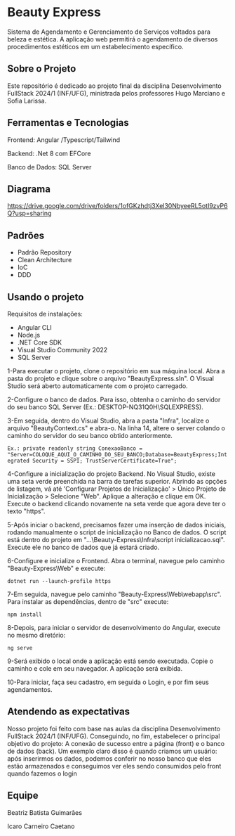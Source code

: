 # Beauty Express
Sistema de Agendamento e Gerenciamento de Serviços voltados para beleza e estética. A aplicação web permitirá o agendamento de diversos procedimentos estéticos em um estabelecimento específico.

## Sobre o Projeto 
Este repositório é dedicado ao projeto final da disciplina Desenvolvimento FullStack 2024/1 (INF/UFG), ministrada pelos professores Hugo Marciano e Sofia Larissa.

## Ferramentas e Tecnologias
Frontend: Angular /Typescript/Tailwind

Backend: .Net 8 com EFCore

Banco de Dados: SQL Server

## Diagrama
https://drive.google.com/drive/folders/1ofGKzhdtj3Xel30NbyeeRL5otI9zvP6Q?usp=sharing

## Padrões
- Padrão Repository
- Clean Architecture
- IoC
- DDD

## Usando o projeto 
Requisitos de instalações:
* Angular CLI
* Node.js
* .NET Core SDK
* Visual Studio Community 2022
* SQL Server
  
1-Para executar o projeto, clone o repositório em sua máquina local. Abra a pasta do projeto e clique sobre o arquivo "BeautyExpress.sln". O Visual Studio será aberto automaticamente com o projeto carregado.

2-Configure o banco de dados. Para isso, obtenha o caminho do servidor do seu banco SQL Server (Ex.: DESKTOP-NQ31Q0H\\SQLEXPRESS).

3-Em seguida, dentro do Visual Studio, abra a pasta "Infra", localize o arquivo "BeautyContext.cs" e abra-o. Na linha 14, altere o server colando o caminho do servidor do seu banco obtido anteriormente.

`
Ex.: private readonly string ConexaoBanco = "Server=COLOQUE_AQUI_O_CAMINHO_DO_SEU_BANCO;Database=BeautyExpress;Integrated Security = SSPI; TrustServerCertificate=True";
`

4-Configure a inicialização do projeto Backend. No Visual Studio, existe uma seta verde preenchida na barra de tarefas superior. Abrindo as opções de listagem, vá até 'Configurar Projetos de Inicialização' > Único Projeto de Inicialização > Selecione "Web". Aplique a alteração e clique em OK. Execute o backend clicando novamente na seta verde que agora deve ter o texto "https".

5-Após iniciar o backend, precisamos fazer uma inserção de dados iniciais, rodando manualmente o script de inicialização no Banco de dados. O script está dentro do projeto em "...\Beauty-Express\Infra\script inicializacao.sql". Execute ele no banco de dados que já estará criado.

6-Configure e inicialize o Frontend. Abra o terminal, navegue pelo caminho "Beauty-Express\Web" e execute:

`
dotnet run --launch-profile https
`

7-Em seguida, navegue pelo caminho "Beauty-Express\Web\webapp\src". Para instalar as dependências, dentro de "src" execute:

`
npm install
`

8-Depois, para iniciar o servidor de desenvolvimento do Angular, execute no mesmo diretório:

`
ng serve
`

9-Será exibido o local onde a aplicação está sendo executada. Copie o caminho e cole em seu navegador. A aplicação será exibida.

10-Para iniciar, faça seu cadastro, em seguida o Login, e por fim seus agendamentos.

## Atendendo as expectativas
Nosso projeto foi feito com base nas aulas da disciplina Desenvolvimento FullStack 2024/1 (INF/UFG). Conseguindo, no fim, estabelecer o principal objetivo do projeto: A conexão de sucesso entre a página (front) e o banco de dados (back). Um exemplo claro disso é quando criamos um usuário: após inserirmos os dados, podemos conferir no nosso banco que eles estão armazenados e conseguimos ver eles sendo consumidos pelo front quando fazemos o login

## Equipe
Beatriz Batista Guimarães

Icaro Carneiro Caetano


